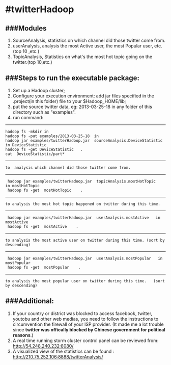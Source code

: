 #twitterHadoop
=============

###Modules
-----
1. SourceAnalysis, statistics on which channel did those twitter come from.
2. userAnalysis,   analysis the most Active user, the most Popular user, etc. (top 10 ,etc.)
3. TopicAnalysis,  Statistics on what's the most hot topic going on the twitter.(top 10,etc.)


###Steps to run the executable package:
------------
1. Set up a Hadoop cluster;
2. Configure your execution environment: add jar files specified in the .project(in this folder) file to your $Hadoop_HOME/lib;
3. put the source twitter data, eg: 2013-03-25-18 in any folder of this directory such as "examples".
3. run command:

 
----
    hadoop fs -mkdir in
    hadoop fs -put examples/2013-03-25-18  in
    hadoop jar examples/twitterHadoop.jar  sourceAnalysis.DeviceStatistic   in DeviceStatistic 
    hadoop fs -get DeviceStatistic   .
    cat  DeviceStatistic/part*
----
    to  analysis which channel did those twitter come from.
    
----
     hadoop jar examples/twitterHadoop.jar  topicAnalysis.mostHotTopic   in mostHotTopic 
     hadoop fs -get  mostHotTopic    .
----
    to analysis the most hot topic happened on twitter during this time. 
    
----
     hadoop jar examples/twitterHadoop.jar  userAnalysis.mostActive   in mostActive
     hadoop fs -get  mostActive    .
----
    to analysis the most active user on twitter during this time. (sort by descending)
    
----
     hadoop jar examples/twitterHadoop.jar  userAnalysis.mostPopular   in mostPopular
     hadoop fs -get  mostPopular    .
----
    to analysis the most popular user on twitter during this time.   (sort by descending) 

    

###Additional:
---------
  1. If your country or district was blocked to access facebook, twitter, youtobu and other web medias, you need to follow the instructions  to circumvention the firewall of your ISP provider.
       (It made me a lot trouble since **twitter was offically blocked by Chinese government for political reasons**.)
  2. A real time running storm cluster control panel can be reviewed from: http://54.248.240.232:8080/
  3. A visualized view of the statistics can be found : http://210.75.252.106:8888/twitterAnalysis/


